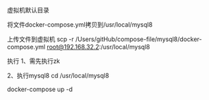 虚拟机默认目录

将文件docker-compose.yml拷贝到/usr/local/mysql8

上传文件到虚拟机
scp -r /Users/gitHub/compose-file/mysql8/docker-compose.yml root@192.168.32.2:/usr/local/mysql8

执行
1、需先执行zk

2、执行mysql8
cd /usr/local/mysql8

docker-compose up -d
